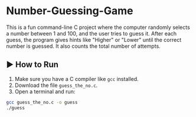 # Number-Guessing-Game
This is a fun command-line C project where the computer randomly selects a number between 1 and 100, and the user tries to guess it. After each guess, the program gives hints like "Higher" or "Lower" until the correct number is guessed. It also counts the total number of attempts.
## ▶️ How to Run

1. Make sure you have a C compiler like `gcc` installed.
2. Download the file `guess_the_no.c`.
3. Open a terminal and run:

```bash
gcc guess_the_no.c -o guess
./guess
